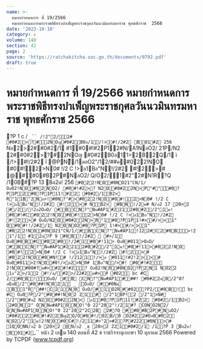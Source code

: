 ```yaml
---
name: >-
  หมายกำหนดการ ที่ 19/2566
  หมายกำหนดการพระราชพิธีทรงบำเพ็ญพระราชกุศลวันนวมินทรมหาราช พุทธศักราช  2566
date: '2023-10-10'
category: ข
volume: 140
section: 42
page: 2
source: 'https://ratchakitcha.soc.go.th/documents/9792.pdf'
draft: true
---
```


# หมายกำหนดการ ที่ 19/2566 หมายกำหนดการพระราชพิธีทรงบำเพ็ญพระราชกุศลวันนวมินทรมหาราช พุทธศักราช  2566

?P 1 c / `_`` /!2"ํ2/2# #0#2>?#ํ2NOญ#0#2B0ล/1/!>#!/2#2 B01#2 256 ` Nล2>2##0#2/1 #1#0#!#2P12#N/A1NลO2/ 21P/N2 2##0#2>?#ํ2NOญ #0#2B0ล11>2B2Q/1 ì /!>#!/2#2 î @PN็/1คลO2"/12/##ค#022!NO #0#!2>N0# !/2 C !>ล1Bล"N!/2#2 #!2># @##0#B2P#NลO2/ Q/Oํ2/1#2"2#N1R?Q /10B#์?P 13 Bล2ค! 256 ` #022!NO#0NO21"CN/1/ Oล02!NO#02NO2/ #0#!#2>? N2O#0#2ํ2N>P"#"์#0?P1P2#0?P1P11!#22 #0#2/1B2> R"11B"2Nล>!#0N?"#>#022!NO#0#!2>N0# !/2 C !>ล1Bล"N!/2#2 #!2># NB2> #BN!/2ค# N/ล2 17 20>2 #/2/!2ล2OลO/ #BCN?"Nค#AP1#2212#0#2/2"1ค! #0#!#C#022!NO#0#!2>N0# !/2 C !>ล1Bล"N!/2#2 #!2># OลO/N2O#0#2ํ2N>R"1#0?P1P1!#>#/>>1" Q#0#!!/2#2/1 N2ONO2#0?P1P 1!#>#/>>1" #022!NO#0NO21"CN/1/#BCN?"Nค#AP1!122#C2#0B>!21"/1์ #12ล?P 9 #0B!/2#2  #>/1์ Oล0#0B#C#0ํ2#0!/2#1#0#!11> Oล0#011>OลO/ #BCN?"Nค#AP1#2212#0#2/2"1ค!#0#!11>#022!NO #0#!2>N0# !/2 C !>ล1Bล"N!/2#2 #!2># #022!NO#0#N!# !/2121!/>ล #011!#2!2>># Oล0#011>2!NO#0!/>ล2>N0# 1Bล"N/>#! #0#!#2 2!NO#00#?ค#>#2#!#2? Oล02!NO#0NO2?P2N1 NO2้2 1ล"2>/12 #!/ล/#2>/22#2ค#>#์ #02์ bc #C 2/#0B!์OลO/ #B CN?"Nค#AP1###! #0#22ค0/2"0?ลOล0/2"#0##!N021์ _ OลO/ ##0Nค Bั1"R"##!C21์N0์ OลO/#1O2R##02์?P2/#0B!์ bc #C Oล0?P/2"#0##!N02 21#์ /2"1BP!2 /2"1>N# /2"#0#ล2 N2O#0#2ํ2N> ล1#0?P1P11!#22 #0#2/1B2> 2#ON2" ONNค#AP1ONO!"0 22"202"!/21#? CONO2N้2/ ONNค#AP1ONO!"0 22"202"2C2B 2#?Q ##0#B2P#NลO2/ #0#22#0#!#22Bญ2Q/O#0#!/02B/0์ O2#22#Oล0#02 NO2/2"1ค!2!NO#0C#!/211#>"2>#2?P#222#0N># 1QONN/ล2 b 20>2 @N/ล2 _a 20>2 2ํ21#0#2/1 /1?P 3 Bล2ค! B01#2 `_`` หน้า 2 เลม 140 ตอนที่ 42 ข ราชกิจจานุเบกษา 10 ตุลาคม 2566 Powered by TCPDF (www.tcpdf.org)
